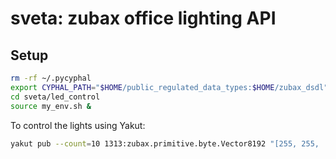 # sveta: zubax office lighting API

## Setup

```bash
rm -rf ~/.pycyphal
export CYPHAL_PATH="$HOME/public_regulated_data_types:$HOME/zubax_dsdl"
cd sveta/led_control
source my_env.sh &
```

To control the lights using Yakut:

```bash
yakut pub --count=10 1313:zubax.primitive.byte.Vector8192 "[255, 255, ..., 255]"
```
